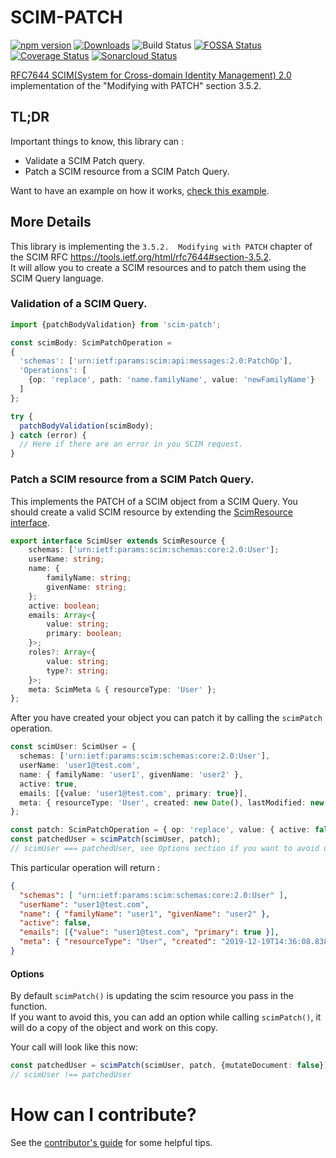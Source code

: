 # SCIM-PATCH
[![npm version](http://img.shields.io/npm/v/scim-patch.svg?style=flat&color=blue)](https://npmjs.org/package/scim-patch "View this project on npm")
[![Downloads](https://img.shields.io/npm/dt/scim-patch.svg?style=flat&color=blue)](https://npmjs.com/package/scim-patch)
![Build Status](https://github.com/thomaspoignant/scim-patch/actions/workflows/ci.yml/badge.svg)
[![FOSSA Status](https://app.fossa.com/api/projects/git%2Bgithub.com%2Fthomaspoignant%2Fscim-patch.svg?type=shield)](https://app.fossa.com/projects/git%2Bgithub.com%2Fthomaspoignant%2Fscim-patch?ref=badge_shield)
[![Coverage Status](https://coveralls.io/repos/github/thomaspoignant/scim-patch/badge.svg?branch=master&service=github)](https://coveralls.io/github/thomaspoignant/scim-patch?branch=master&service=github)
[![Sonarcloud Status](https://sonarcloud.io/api/project_badges/measure?project=thomaspoignant_scim-patch&metric=alert_status)](https://sonarcloud.io/dashboard?id=thomaspoignant_scim-patch)

[RFC7644 SCIM(System for Cross-domain Identity Management) 2.0](https://tools.ietf.org/html/rfc7644#section-3.5.2) implementation of the "Modifying with PATCH" section 3.5.2.

## TL;DR
Important things to know, this library can :
 - Validate a SCIM Patch query.
 - Patch a SCIM resource from a SCIM Patch Query.

Want to have an example on how it works, [check this example](./example/example.ts).


## More Details
This library is implementing the `3.5.2.  Modifying with PATCH` chapter of the SCIM RFC https://tools.ietf.org/html/rfc7644#section-3.5.2.  
It will allow you to create a SCIM resources and to patch them using the SCIM Query language.

### Validation of a SCIM Query.

```typescript
import {patchBodyValidation} from 'scim-patch';

const scimBody: ScimPatchOperation = 
{
  'schemas': ['urn:ietf:params:scim:api:messages:2.0:PatchOp'],
  'Operations': [
    {op: 'replace', path: 'name.familyName', value: 'newFamilyName'}
  ]
};

try {
  patchBodyValidation(scimBody);
} catch (error) {
  // Here if there are an error in you SCIM request.
}
```

### Patch a SCIM resource from a SCIM Patch Query.

This implements the PATCH of a SCIM object from a SCIM Query.
You should create a valid SCIM resource by extending the [ScimResource interface](src/types.ts).

```typescript
export interface ScimUser extends ScimResource {
    schemas: ['urn:ietf:params:scim:schemas:core:2.0:User'];
    userName: string;
    name: {
        familyName: string;
        givenName: string;
    };
    active: boolean;
    emails: Array<{
        value: string;
        primary: boolean;
    }>;
    roles?: Array<{
        value: string;
        type?: string;
    }>;
    meta: ScimMeta & { resourceType: 'User' };
};
```

After you have created your object you can patch it by calling the `scimPatch` operation.
```typescript
const scimUser: ScimUser = {
  schemas: ['urn:ietf:params:scim:schemas:core:2.0:User'],
  userName: 'user1@test.com',
  name: { familyName: 'user1', givenName: 'user2' },
  active: true,
  emails: [{value: 'user1@test.com', primary: true}],
  meta: { resourceType: 'User', created: new Date(), lastModified: new Date() }
};

const patch: ScimPatchOperation = { op: 'replace', value: { active: false } };
const patchedUser = scimPatch(scimUser, patch);
// scimUser === patchedUser, see Options section if you want to avoid updating the original object
```

This particular operation will return : 
```json
{ 
  "schemas": [ "urn:ietf:params:scim:schemas:core:2.0:User" ],
  "userName": "user1@test.com",
  "name": { "familyName": "user1", "givenName": "user2" },
  "active": false,
  "emails": [{"value": "user1@test.com", "primary": true }],
  "meta": { "resourceType": "User", "created": "2019-12-19T14:36:08.838Z", "lastModified": "2019-12-19T14:36:08.838Z" }
}
```

#### Options
By default `scimPatch()` is updating the scim resource you pass in the function.  
If you want to avoid this, you can add an option while calling `scimPatch()`, it will do a copy of the object and work
on this copy.

Your call will look like this now:
```typescript
const patchedUser = scimPatch(scimUser, patch, {mutateDocument: false});
// scimUser !== patchedUser
```

# How can I contribute?
See the [contributor's guide](CONTRIBUTING.md) for some helpful tips.
